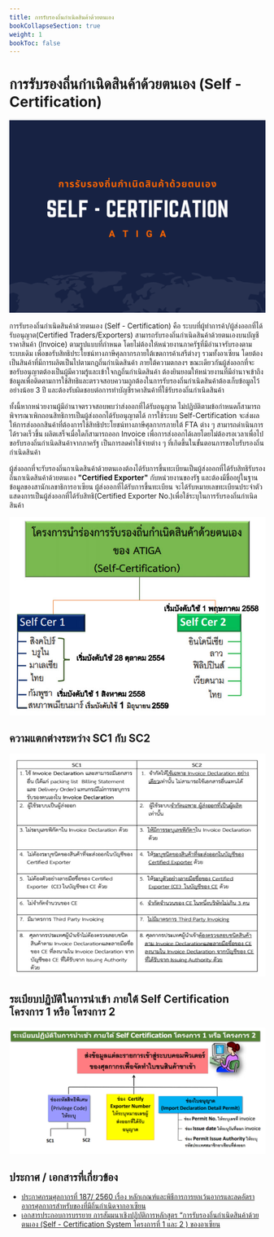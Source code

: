 ```yaml
---
title: การรับรองถิ่นกำเนิดสินค้าด้วยตนเอง
bookCollapseSection: true
weight: 1
bookToc: false
---
```


การรับรองถิ่นกำเนิดสินค้าด้วยตนเอง (Self - Certification)
====

![](https://github.com/ecs-support/knowledge-center/raw/master/img/self-cert-cover.png)


การรับรองถิ่นกำเนิดสินค้าด้วยตนเอง (Self - Certification) คือ ระบบที่ผู้ทำการค้า/ผู้ส่งออกที่ได้รับอนุญาต(Certified Traders/Exporters) สามารถรับรองถิ่นกำเนิดสินค้าด้วยตนเองบนบัญชี ราคาสินค้า (Invoice) ตามรูปแบบที่กำหนด โดยไม่ต้องให้หน่วยงานภาครัฐที่มีอำนาจรับรองตามระบบเดิม เพื่อขอรับสิทธิประโยชน์ทางภาษีศุลกากรภายใต้เขตการค้าเสรีต่างๆ รวมทั้งอาเซียน โดยต้องเป็นสินค้าที่มีการผลิตเป็นไปตามกฎถิ่นกำเนิดสินค้า ภายใต้ความตกลงฯ  ขณะเดียวกันผู้ส่งออกที่จะขอรับอนุญาตต้องเป็นผู้มีความรู้และเข้าใจกฎถิ่นกำเนิดสินค้า ต้องยินยอมให้หน่วยงานที่มีอำนาจเข้าถึงข้อมูลเพื่อติดตามการใช้สิทธิและตรวจสอบความถูกต้องในการรับรองถิ่นกำเนิดสินค้าต้องเก็บข้อมูลไว้อย่างน้อย 3 ปี และต้องรับผิดชอบต่อการทำบัญชีราคาสินค้าที่ใช้รับรองถิ่นกำเนิดสินค้า  
  
ทั้งนี้หากหน่วยงานผู้มีอำนาจตรวจสอบพบว่าส่งออกที่ได้รับอนุญาต ไม่ปฏิบัติตามข้อกำหนดก็สามารถพิจารณาเพิกถอนสิทธิการเป็นผู้ส่งออกได้รับอนุญาตได้    การใช้ระบบ Self-Certification จะส่งผลให้การส่งออกสินค้าที่ต้องการใช้สิทธิประโยชน์ทางภาษีศุลกากรภายใต้ FTA ต่าง ๆ สามารถดำเนินการได้รวดเร็วขึ้น ผลิตเสร็จเมื่อใดก็สามารถออก Invoice เพื่อการส่งออกได้เลยโดยไม่ต้องรอเวลาเพื่อไปขอรับรองถิ่นกำเนิดสินค้าจากภาครัฐ เป็นการลดค่าใช้จ่ายต่าง ๆ ที่เกิดขึ้นในขั้นตอนการขอใบรับรองถิ่นกำเนิดสินค้า

ผู้ส่งออกที่จะรับรองถิ่นกาเนิดสินค้าด้วยตนเองต้องได้รับการขึ้นทะเบียนเป็นผู้ส่งออกที่ได้รับสิทธิรับรองถิ่นกาเนิดสินค้าด้วยตนเอง **"Certified Exporter"** กับหน่วยงานของรัฐ และต้องมีชื่ออยู่ในฐานข้อมูลของสานักเลขาธิการอาเซียน ผู้ส่งออกที่ได้รับการขึ้นทะเบียน จะได้รับหมายเลขทะเบียนประจำตัวแสดงการเป็นผู้ส่งออกที่ได้รับสิทธิ(Certified Exporter No.)เพื่อใช้ระบุในการรับรองถิ่นกำเนิดสินค้า

![](https://github.com/ecs-support/knowledge-center/raw/master/img/self-cert-02.jpg)

## ความแตกต่างระหว่าง SC1 กับ SC2

![](https://github.com/ecs-support/knowledge-center/raw/master/img/self-cert-01.jpg)

## ระเบียบปฏิบัติในการนำเข้า ภายใต้ Self Certification โครงการ 1 หรือ โครงการ 2

![](https://github.com/ecs-support/knowledge-center/raw/master/img/self-cert-03.jpg)

## ประกาศ / เอกสารที่เกี่ยวข้อง

- [ประกาศกรมศุลกากรที่ 187/ 2560 เรื่อง หลักเกณฑ์และพิธีการการยกเว้นอากรและลดอัตราอากรศุลกากรสำหรับของที่มีถิ่นกำเนิดจากอาเซียน](http://www.customs.go.th/cont_strc_download_with_docno_date.php?lang=th&current_id=14223132414c505f46464a4f464b4c)
- [เอกสารประกอบการบรรยาย การสัมมนาเชิงปฏิบัติการหลักสูตร “การรับรองถิ่นกำเนิดสินค้าด้วยตนเอง (Self - Certification System โครงการที่ 1 และ 2 ) ของอาเซียน](http://www.customs.go.th/cont_strc_simple_with_date.php?current_id=14223132414a505f4d464b4c464b46)

<!--
[เอกสารประกอบการบรรยาย การสัมมนาเชิงปฏิบัติการหลักสูตร “การรับรองถิ่นกำเนิดสินค้าด้วยตนเอง (Self - Certification System โครงการที่ 1 และ 2 ) ของอาเซียน [Download](http://www.customs.go.th/cont_strc_simple_with_date.php?current_id=14223132414a505f4d464b4c464b46)

-->